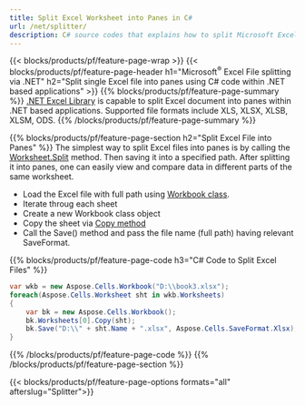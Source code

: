 ```yaml
---
title: Split Excel Worksheet into Panes in C#
url: /net/splitter/
description: C# source codes that explains how to split Microsoft Excel files into multiple panes in Visual C#.NET applications.
---
```


{{< blocks/products/pf/feature-page-wrap >}}
{{< blocks/products/pf/feature-page-header h1="Microsoft<sup>&reg;</sup> Excel File splitting via .NET" h2="Split single Excel file into panes using C# code within .NET based applications" >}}
{{% blocks/products/pf/feature-page-summary %}}
[.NET Excel Library](/cells/net/) is capable to split Excel document into panes within .NET based applications. Supported file formats include XLS, XLSX, XLSB, XLSM, ODS.
{{% /blocks/products/pf/feature-page-summary  %}}

{{% blocks/products/pf/feature-page-section  h2="Split Excel File into Panes" %}}
The simplest way to split Excel files into panes is by calling the [Worksheet.Split](https://apireference.aspose.com/cells/net/aspose.cells/worksheet/methods/split) method. Then saving it into a specified path. After splitting it into panes, one can easily view and compare data in different parts of the same worksheet.

+  Load the Excel file with full path using [Workbook class](https://apireference.aspose.com/cells/net/aspose.cells/workbook).
+  Iterate throug each sheet
+  Create a new Workbook class object
+  Copy the sheet via [Copy method](https://apireference.aspose.com/cells/net/aspose.cells/worksheet/methods/copy)
+  Call the Save() method and pass the file name (full path) having relevant SaveFormat.

{{% blocks/products/pf/feature-page-code h3="C# Code to Split Excel Files" %}}

```cs
var wkb = new Aspose.Cells.Workbook("D:\\book3.xlsx");
foreach(Aspose.Cells.Worksheet sht in wkb.Worksheets)
{
    var bk = new Aspose.Cells.Workbook();
    bk.Worksheets[0].Copy(sht);
    bk.Save("D:\\" + sht.Name + ".xlsx", Aspose.Cells.SaveFormat.Xlsx);
}
```
{{% /blocks/products/pf/feature-page-code  %}}
{{% /blocks/products/pf/feature-page-section %}}

{{< blocks/products/pf/feature-page-options formats="all" afterslug="Splitter">}}